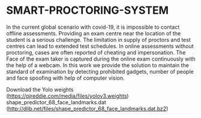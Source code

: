 # SMART-PROCTORING-SYSTEM
In the current global scenario with covid-19, it is impossible to contact offline assessments. Providing an exam centre near the location of the student is a serious challenge. The limitation in supply of proctors and test centres can lead to extended test schedules. In online assessments without proctoring, cases are often reported of cheating and impersonation. The Face of the exam taker is captured during the online exam continuously with the help of a webcam. In this work we provide the solution to maintain the standard of examination by detecting prohibited gadgets, number of people and face spoofing with help of computer vision.

Download the Yolo weights (https://pjreddie.com/media/files/yolov3.weights) 
shape_predictor_68_face_landmarks.dat  (http://dlib.net/files/shape_predictor_68_face_landmarks.dat.bz2)
